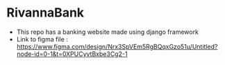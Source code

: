# RivannaBank

- This repo has a banking website made using django framework
- Link to figma file : https://www.figma.com/design/Nrx3SpVEm5RgBQqxGzo51u/Untitled?node-id=0-1&t=0XPUCyvtBxbe3Cg2-1
